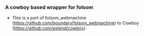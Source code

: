 ### A cowboy based wrapper for folsom

* This is a port of folsom_webmachine (https://github.com/boundary/folsom_webmachine) to Cowboy (https://github.com/extend/cowboy).
